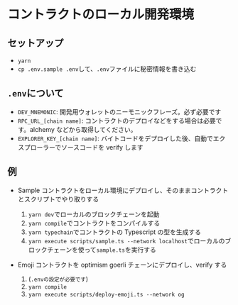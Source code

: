 # コントラクトのローカル開発環境

## セットアップ

- `yarn`
- `cp .env.sample .env`して、`.env`ファイルに秘密情報を書き込む

## `.env`について

- `DEV_MNEMONIC`: 開発用ウォレットのニーモニックフレーズ。必ず必要です
- `RPC_URL_[chain name]`: コントラクトのデプロイなどをする場合は必要です。alchemy などから取得してください。
- `EXPLORER_KEY_[chain name]`: バイトコードをデプロイした後、自動でエクスプローラーでソースコードを verify します

## 例

- Sample コントラクトをローカル環境にデプロイし、そのままコントラクトとスクリプトでやり取りする

  1. `yarn dev`でローカルのブロックチェーンを起動
  1. `yarn compile`でコントラクトをコンパイルする
  1. `yarn typechain`でコントラクトの Typescript の型を生成する
  1. `yarn execute scripts/sample.ts --network localhost`でローカルのブロックチェーンを使って`sample.ts`を実行する

- Emoji コントラクトを optimism goerli チェーンにデプロイし、verify する
  1. (`.envの設定が必要です`)
  1. `yarn compile`
  1. `yarn execute scripts/deploy-emoji.ts --network og`
